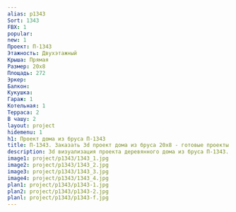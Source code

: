 ```yaml
---
alias: p1343
Sort: 1343
FBX: 1
popular: 
new: 1
Проект: П-1343
Этажность: Двухэтажный
Крыша: Прямая
Размер: 20х8
Площадь: 272
Эркер: 
Балкон: 
Кукушка: 
Гараж: 1
Котельная: 1
Терраса: 2
В чашу: 2
layout: project
hidemenu: 1
h1: Проект дома из бруса П-1343
title: П-1343. Заказать 3d проект дома из бруса 20х8 - готовые проекты
description: 3d визуализация проекта деревянного дома из бруса П-1343. Площадь 272 м2, размер 20х8. Вы можете внести любые изменения в проект.
image1: project/p1343/1343_1.jpg
image2: project/p1343/1343_2.jpg
image3: project/p1343/1343_3.jpg
image4: project/p1343/1343_4.jpg
plan1: project/p1343/p1343-1.jpg
plan2: project/p1343/p1343-2.jpg
planl: project/p1343/p1343-f.jpg
---
```

